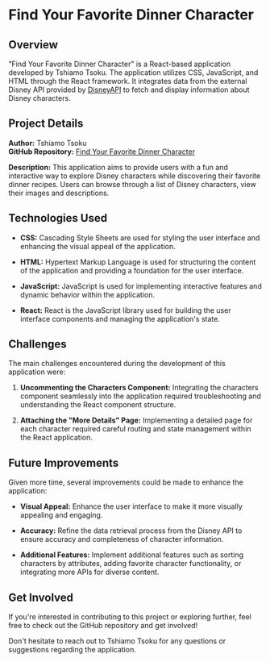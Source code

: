 # Find Your Favorite Dinner Character

## Overview

"Find Your Favorite Dinner Character" is a React-based application developed by Tshiamo Tsoku. The application utilizes CSS, JavaScript, and HTML through the React framework. It integrates data from the external Disney API provided by [DisneyAPI](https://disneyapi.dev) to fetch and display information about Disney characters.

## Project Details

**Author:** Tshiamo Tsoku  
**GitHub Repository:** [Find Your Favorite Dinner Character](https://github.com/itsjustyamo/ReactProject/tree/main)

**Description:** This application aims to provide users with a fun and interactive way to explore Disney characters while discovering their favorite dinner recipes. Users can browse through a list of Disney characters, view their images and descriptions.

## Technologies Used

- **CSS:** Cascading Style Sheets are used for styling the user interface and enhancing the visual appeal of the application.
  
- **HTML:** Hypertext Markup Language is used for structuring the content of the application and providing a foundation for the user interface.
  
- **JavaScript:** JavaScript is used for implementing interactive features and dynamic behavior within the application.
  
- **React:** React is the JavaScript library used for building the user interface components and managing the application's state.

## Challenges

The main challenges encountered during the development of this application were:

1. **Uncommenting the Characters Component:** Integrating the characters component seamlessly into the application required troubleshooting and understanding the React component structure.
  
2. **Attaching the "More Details" Page:** Implementing a detailed page for each character required careful routing and state management within the React application.

## Future Improvements

Given more time, several improvements could be made to enhance the application:

- **Visual Appeal:** Enhance the user interface to make it more visually appealing and engaging.
  
- **Accuracy:** Refine the data retrieval process from the Disney API to ensure accuracy and completeness of character information.
  
- **Additional Features:** Implement additional features such as sorting characters by attributes, adding favorite character functionality, or integrating more APIs for diverse content.

## Get Involved

If you're interested in contributing to this project or exploring further, feel free to check out the GitHub repository and get involved!

Don't hesitate to reach out to Tshiamo Tsoku for any questions or suggestions regarding the application.

